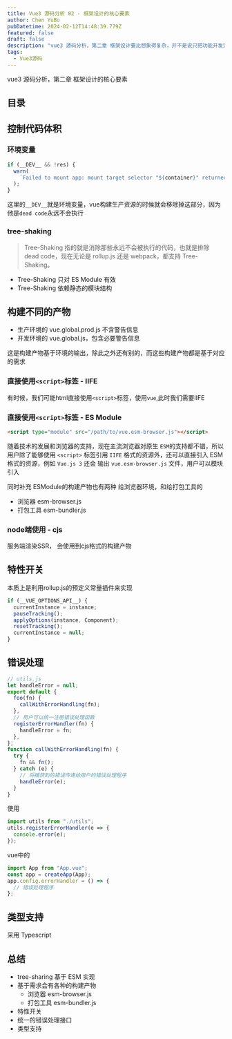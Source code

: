 ```yaml
---
title: Vue3 源码分析 02 - 框架设计的核心要素
author: Chen YuBo
pubDatetime: 2024-02-12T14:48:39.779Z
featured: false
draft: false
description: "vue3 源码分析，第二章 框架设计要比想象得复杂，并不是说只把功能开发完成，能用就 算大功告成了，这里面还有很多学问。比如，我们的框架应该给用户 提供哪些构建产物?产物的模块格式如何?当用户没有以预期的方式 使用框架时，是否应该打印合适的警告信息从而提供更好的开发体 验，让用户快速定位问题?开发版本的构建和生产版本的构建有何区 别? (hot module replacement，HMR)需要框架层面的支持， 我们是否也应该考虑?另外，当你的框架提供了多个功能，而用户只 需要其中几个功能时，用户能否选择关闭其他功能从而减少最终资源 的打包体积?上述问题是我们在设计框架的过程中应该考虑的。"
tags:
  - Vue3源码
---
```


vue3 源码分析，第二章 框架设计的核心要素

## 目录

## 控制代码体积

### 环境变量

```js
if (__DEV__ && !res) {
  warn(
    `Failed to mount app: mount target selector "${container}" returned null.`
  );
}
```

这里的`__DEV__`就是环境变量，vue构建生产资源的时候就会移除掉这部分，因为他是`dead code`永远不会执行

### tree-shaking

> Tree-Shaking 指的就是消除那些永远不会被执行的代码，也就是排除 dead code，现在无论是 rollup.js 还是 webpack，都支持 Tree-Shaking。

- Tree-Shaking 只对 ES Module 有效
- Tree-Shaking 依赖静态的模块结构

## 构建不同的产物

- 生产环境的 vue.global.prod.js 不含警告信息
- 开发环境的 vue.global.js，包含必要警告信息

这是构建产物基于环境的输出，除此之外还有别的，而这些构建产物都是基于对应的需求

### 直接使用`<script>`标签 - IIFE

有时候，我们可能html直接使用`<script>`标签，使用`vue`,此时我们需要IIFE

### 直接使用`<script>`标签 - ES Module

```html
<script type="module" src="/path/to/vue.esm-browser.js"></script>
```

随着技术的发展和浏览器的支持，现在主流浏览器对原生 `ESM`的支持都不错，所以用户除了能够使用 `<script>` 标签引用 `IIFE` 格式的资源外，还可以直接引入 ESM 格式的资源，例如 `Vue.js 3` 还会 输出 `vue.esm-browser.js` 文件，用户可以模块引入

同时补充 ESModule的构建产物也有两种
给浏览器环境，和给打包工具的

- 浏览器 esm-browser.js
- 打包工具 esm-bundler.js

### node端使用 - cjs

服务端渲染SSR， 会使用到cjs格式的构建产物

## 特性开关

本质上是利用rollup.js的预定义常量插件来实现

```js
if (__VUE_OPTIONS_API__) {
  currentInstance = instance;
  pauseTracking();
  applyOptions(instance, Component);
  resetTracking();
  currentInstance = null;
}
```

## 错误处理

```js
// utils.js
let handleError = null;
export default {
  foo(fn) {
    callWithErrorHandling(fn);
  },
  // 用户可以统一注册错误处理函数
  registerErrorHandler(fn) {
    handleError = fn;
  },
};
function callWithErrorHandling(fn) {
  try {
    fn && fn();
  } catch (e) {
    // 将捕获到的错误传递给用户的错误处理程序
    handleError(e);
  }
}
```

使用

```js
import utils from "./utils";
utils.registerErrorHandler(e => {
  console.error(e);
});
```

vue中的

```js
import App from "App.vue";
const app = createApp(App);
app.config.errorHandler = () => {
  // 错误处理程序
};
```

## 类型支持

采用 Typescript

## 总结

- tree-sharing 基于 ESM 实现
- 基于需求会有各种的构建产物
  - 浏览器 esm-browser.js
  - 打包工具 esm-bundler.js
- 特性开关
- 统一的错误处理接口
- 类型支持

